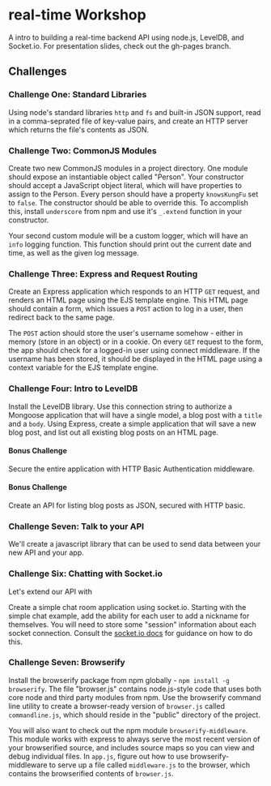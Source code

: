 # real-time Workshop

A intro to building a real-time backend API using node.js, LevelDB, and Socket.io.  For presentation slides, check out the gh-pages branch.

## Challenges

### Challenge One: Standard Libraries

Using node's standard libraries `http` and `fs` and built-in JSON support, read in a comma-seprated file of key-value pairs, and create an HTTP server which returns the file's contents as JSON.

### Challenge Two: CommonJS Modules

Create two new CommonJS modules in a project directory.  One module should expose an instantiable object called "Person". Your 
constructor should accept a JavaScript object literal, which will have properties to assign to the Person. Every person should have a property `knowsKungFu` set to `false`.  The constructor should be able to override this. To accomplish this, install `underscore` from npm and use it's `_.extend` function in your constructor.

Your second custom module will be a custom logger, which will have an `info` logging function.  This function should print out the current date and time, as well as the given log message.

### Challenge Three: Express and Request Routing

Create an Express application which responds to an HTTP `GET` request, and renders an HTML page using the EJS template engine. This HTML page should contain a form, which issues a `POST` action to log in a user, then redirect back to the same page.

The `POST` action should store the user's username somehow - either in memory (store in an object) or in a cookie.  On every `GET` request to the form, the app should check for a logged-in user using connect middleware.  If the username has been stored, it should be displayed in the HTML page using a context variable for the EJS template engine.

### Challenge Four: Intro to LevelDB

Install the LevelDB library.  Use this connection string to authorize a Mongoose application that will have a single model, a blog post with a `title` and a `body`.  Using Express, create a simple application that will save a new blog post, and list out all existing blog posts on an HTML page.

#### Bonus Challenge

Secure the entire application with HTTP Basic Authentication middleware.

#### Bonus Challenge

Create an API for listing blog posts as JSON, secured with HTTP basic.

### Challenge Seven: Talk to your API

We'll create a javascript library that can be used to send data between your new API and your app.


### Challenge Six: Chatting with Socket.io


Let's extend our API with 

Create a simple chat room application using socket.io.  Starting with the simple chat example, add the ability for each user to add a nickname for themselves.  You will need to store some "session" information about each socket connection.  Consult the [socket.io docs](http://socket.io/#how-to-use) for guidance on how to do this.


### Challenge Seven: Browserify

Install the browserify package from npm globally - `npm install -g browserify`. The file "browser.js" contains node.js-style code that uses both core node and third party modules from npm.  Use the browserify command line utility to create a browser-ready version of `browser.js` called `commandline.js`, which should reside in the "public" directory of the project.

You will also want to check out the npm module `browserify-middleware`.  This module works with express to always serve the most recent version of your browserified source, and includes source maps so you can view and debug individual files.  In `app.js`, figure out how to use browserify-middleware to serve up a file called `middleware.js` to the browser, which contains the browserified contents of `browser.js`.
